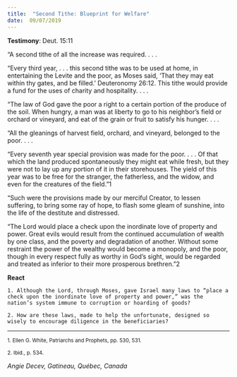 ```yaml
---
title:  "Second Tithe: Blueprint for Welfare"
date:  09/07/2019
---
```


**Testimony**: Deut. 15:11

“A second tithe of all the increase was required. . . .

“Every third year, . . . this second tithe was to be used at home, in entertaining the Levite and the poor, as Moses said, ‘That they may eat within thy gates, and be filled.’ Deuteronomy 26:12. This tithe would provide a fund for the uses of charity and hospitality. . . .

“The law of God gave the poor a right to a certain portion of the produce of the soil. When hungry, a man was at liberty to go to his neighbor’s field or orchard or vineyard, and eat of the grain or fruit to satisfy his hunger. . . .

“All the gleanings of harvest field, orchard, and vineyard, belonged to the poor. . . .

“Every seventh year special provision was made for the poor. . . . Of that which the land produced spontaneously they might eat while fresh, but they were not to lay up any portion of it in their storehouses. The yield of this year was to be free for the stranger, the fatherless, and the widow, and even for the creatures of the field.”1

“Such were the provisions made by our merciful Creator, to lessen suffering, to bring some ray of hope, to flash some gleam of sunshine, into the life of the destitute and distressed.

“The Lord would place a check upon the inordinate love of property and power. Great evils would result from the continued accumulation of wealth by one class, and the poverty and degradation of another. Without some restraint the power of the wealthy would become a monopoly, and the poor, though in every respect fully as worthy in God’s sight, would be regarded and treated as inferior to their more prosperous brethren.”2

**React**

`1. Although the Lord, through Moses, gave Israel many laws to “place a check upon the inordinate love of property and power,” was the nation’s system immune to corruption or hoarding of goods?`

`2. How are these laws, made to help the unfortunate, designed so wisely to encourage diligence in the beneficiaries?`

---

<sup>1. Ellen G. White, Patriarchs and Prophets, pp. 530, 531.</sup>

<sup>2. Ibid., p. 534.</sup>

_Angie Decev, Gatineau, Québec, Canada_
